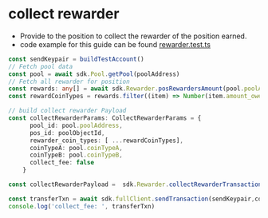 
# collect rewarder

- Provide to the position to collect the rewarder of the position earned.
- code example for this guide can be found [rewarder.test.ts](https://github.com/CetusProtocol/cetus-clmm-sui-sdk/blob/main/tests/rewarder.test.ts)

```ts
const sendKeypair = buildTestAccount()
// Fetch pool data
const pool = await sdk.Pool.getPool(poolAddress)
// Fetch all rewarder for position
const rewards: any[] = await sdk.Rewarder.posRewardersAmount(pool.poolAddress, poolObjectId)
const rewardCoinTypes = rewards.filter((item) => Number(item.amount_owed) > 0).map((item)=> item.coin_address)

// build collect rewarder Payload
const collectRewarderParams: CollectRewarderParams = {
      pool_id: pool.poolAddress,
      pos_id: poolObjectId,
      rewarder_coin_types: [ ...rewardCoinTypes],
      coinTypeA: pool.coinTypeA,
      coinTypeB: pool.coinTypeB,
      collect_fee: false
    }

const collectRewarderPayload =  sdk.Rewarder.collectRewarderTransactionPayload(collectRewarderParams)

const transferTxn = await sdk.fullClient.sendTransaction(sendKeypair,collectRewarderPayload)
console.log('collect_fee: ', transferTxn)
```